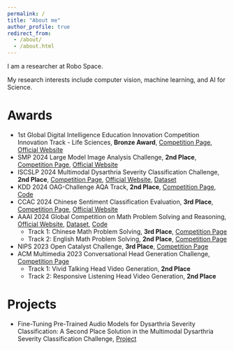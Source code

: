 ```yaml
---
permalink: /
title: "About me"
author_profile: true
redirect_from: 
  - /about/
  - /about.html
---
```


I am a researcher at Robo Space.

My research interests include computer vision, machine learning, and AI for Science.

Awards
======
- 1st Global Digital Intelligence Education Innovation Competition Innovation Track - Life Sciences, **Bronze Award**, [Competition Page](https://bohrium.dp.tech/competitions/1722107150), [Official Website](https://diidea.pku.edu.cn/competition/index_en.html)
- SMP 2024 Large Model Image Analysis Challenge, **2nd Place**, [Competition Page](https://tianchi.aliyun.com/competition/entrance/532253), [Official Website](http://smp2024.cips-smp.org/)
- ISCSLP 2024 Multimodal Dysarthria Severity Classification Challenge, **2nd Place**, [Competition Page](https://tianchi.aliyun.com/competition/entrance/532191/), [Official Website](http://www.iscslp2024.com/dysarthriaChallenges), [Dataset](https://huanraozhineng1.github.io/MSDM/)
- KDD 2024 OAG-Challenge AQA Track, **2nd Place**, [Competition Page](https://www.biendata.xyz/competition/aqa_kdd_2024/), [Code](https://github.com/loveisp/KDD_2024_AQA)
- CCAC 2024 Chinese Sentiment Classification Evaluation, **3rd Place**, [Competition Page](https://github.com/qiangminjie27/CCAC2024-Chinese_Sentiment_Classification), [Official Website](http://smp2024.cips-smp.org/)
- AAAI 2024 Global Competition on Math Problem Solving and Reasoning, [Official Website](https://ai4ed.cc/competitions/aaai2024competition), [Dataset](https://github.com/math-eval/aaai2024comp), [Code](https://github.com/loveisp/ai4ed2024sol)
  - Track 1: Chinese Math Problem Solving, **3rd Place**, [Competition Page](https://www.codabench.org/competitions/1455/)
  - Track 2: English Math Problem Solving, **2nd Place**, [Competition Page](https://www.codabench.org/competitions/1456/)
- NIPS 2023 Open Catalyst Challenge, **3rd Place**, [Competition Page](https://opencatalystproject.org/challenge.html)
- ACM Multimedia 2023 Conversational Head Generation Challenge, [Competition Page](https://vico.solutions/challenge/2023)
  - Track 1: Vivid Talking Head Video Generation, **2nd Place**
  - Track 2: Responsive Listening Head Video Generation, **2nd Place**

Projects
======
- Fine-Tuning Pre-Trained Audio Models for Dysarthria Severity Classification:
A Second Place Solution in the Multimodal Dysarthria Severity Classification
Challenge, [Project](https://123)
